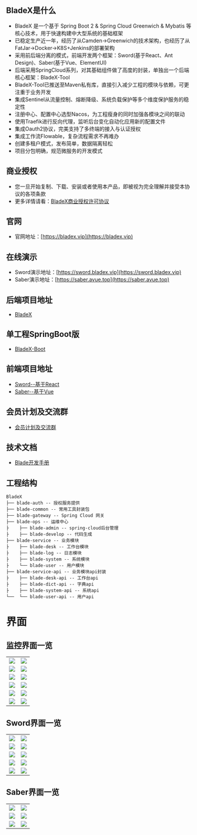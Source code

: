 ## BladeX是什么
* BladeX 是一个基于 Spring Boot 2 & Spring Cloud Greenwich & Mybatis 等核心技术，用于快速构建中大型系统的基础框架
* 已稳定生产近一年，经历了从Camden->Greenwich的技术架构，也经历了从FatJar->Docker->K8S+Jenkins的部署架构
* 采用前后端分离的模式，前端开发两个框架：Sword(基于React、Ant Design)、Saber(基于Vue、ElementUI)
* 后端采用SpringCloud系列，对其基础组件做了高度的封装，单独出一个后端核心框架：BladeX-Tool
* BladeX-Tool已推送至Maven私有库，直接引入减少工程的模块与依赖，可更注重于业务开发
* 集成Sentinel从流量控制、熔断降级、系统负载保护等多个维度保护服务的稳定性
* 注册中心、配置中心选型Nacos，为工程瘦身的同时加强各模块之间的联动
* 使用Traefik进行反向代理，监听后台变化自动化应用新的配置文件
* 集成Oauth2协议，完美支持了多终端的接入与认证授权
* 集成工作流Flowable，复杂流程需求不再难办
* 创建多租户模式，发布简单，数据隔离轻松
* 项目分包明确，规范微服务的开发模式

## 商业授权
* 您一旦开始复制、下载、安装或者使用本产品，即被视为完全理解并接受本协议的各项条款
* 更多详情请看：[BladeX商业授权许可协议](https://gitee.ltd/blade/BladeX/src/master/LICENSE)

## 官网
* 官网地址：[https://bladex.vip](https://bladex.vip)

## 在线演示
* Sword演示地址：[https://sword.bladex.vip](https://sword.bladex.vip)
* Saber演示地址：[https://saber.avue.top](https://saber.avue.top)

## 后端项目地址
* [BladeX](https://gitee.ltd/blade/BladeX)

## 单工程SpringBoot版
* [BladeX-Boot](https://gitee.ltd/blade/BladeX-Boot)

## 前端项目地址
* [Sword--基于React](https://gitee.ltd/blade/Sword)
* [Saber--基于Vue](https://gitee.ltd/blade/Saber)

## 会员计划及交流群
* [会员计划及交流群](https://gitee.com/smallc/SpringBlade/wikis/SpringBlade会员计划)

## 技术文档
* [Blade开发手册](https://www.kancloud.cn/smallchill/blade)

## 工程结构
``` 
BladeX
├── blade-auth -- 授权服务提供
├── blade-common -- 常用工具封装包
├── blade-gateway -- Spring Cloud 网关
├── blade-ops -- 运维中心
├    ├── blade-admin -- spring-cloud后台管理
├    ├── blade-develop -- 代码生成
├── blade-service -- 业务模块
├    ├── blade-desk -- 工作台模块 
├    ├── blade-log -- 日志模块 
├    ├── blade-system -- 系统模块 
├    └── blade-user -- 用户模块 
├── blade-service-api -- 业务模块api封装
├    ├── blade-desk-api -- 工作台api 
├    ├── blade-dict-api -- 字典api 
├    ├── blade-system-api -- 系统api 
└──  └── blade-user-api -- 用户api 
```

# 界面
## 监控界面一览
<table>
    <tr>
        <td><img src="https://gitee.com/smallc/SpringBlade/raw/master/pic/springblade-k8s1.png"/></td>
        <td><img src="https://gitee.com/smallc/SpringBlade/raw/master/pic/springblade-k8s2.png"/></td>
    </tr>
    <tr>
        <td><img src="https://gitee.com/smallc/SpringBlade/raw/master/pic/springblade-grafana.png"/></td>
        <td><img src="https://gitee.com/smallc/SpringBlade/raw/master/pic/springblade-harbor.png"/></td>
    </tr>
    <tr>
        <td><img src="https://gitee.com/smallc/SpringBlade/raw/master/pic/springblade-traefik.png"/></td>
        <td><img src="https://gitee.com/smallc/SpringBlade/raw/master/pic/springblade-traefik-health.png"/></td>
    </tr>
    <tr>
        <td><img src="https://gitee.com/smallc/SpringBlade/raw/master/pic/springblade-nacos.png"/></td>
        <td><img src="https://gitee.com/smallc/SpringBlade/raw/master/pic/springblade-sentinel.png"/></td>
    </tr>
    <tr>
        <td><img src="https://gitee.com/smallc/SpringBlade/raw/master/pic/springblade-admin1.png"/></td>
        <td><img src="https://gitee.com/smallc/SpringBlade/raw/master/pic/springblade-admin2.png"/></td>
    </tr>
    <tr>
        <td><img src="https://gitee.com/smallc/SpringBlade/raw/master/pic/springblade-swagger1.png"/></td>
        <td><img src="https://gitee.com/smallc/SpringBlade/raw/master/pic/springblade-swagger2.png"/></td>
    </tr>
</table>

## Sword界面一览
<table>
    <tr>
        <td><img src="https://gitee.com/smallc/SpringBlade/raw/master/pic/sword-main.png"/></td>
        <td><img src="https://gitee.com/smallc/SpringBlade/raw/master/pic/sword-menu.png"/></td>
    </tr>
    <tr>
        <td><img src="https://gitee.com/smallc/SpringBlade/raw/master/pic/sword-menu-edit.png"/></td>
        <td><img src="https://gitee.com/smallc/SpringBlade/raw/master/pic/sword-menu-icon.png"/></td>
    </tr>
    <tr>
        <td><img src="https://gitee.com/smallc/SpringBlade/raw/master/pic/sword-role.png"/></td>
        <td><img src="https://gitee.com/smallc/SpringBlade/raw/master/pic/sword-user.png"/></td>
    </tr>
    <tr>
        <td><img src="https://gitee.com/smallc/SpringBlade/raw/master/pic/sword-dict.png "/></td>
        <td><img src="https://gitee.com/smallc/SpringBlade/raw/master/pic/sword-log.png"/></td>
    </tr>
    <tr>
        <td><img src="https://gitee.com/smallc/SpringBlade/raw/master/pic/sword-locale-cn.png"/></td>
        <td><img src="https://gitee.com/smallc/SpringBlade/raw/master/pic/sword-locale-us.png"/></td>
    </tr>
</table>

## Saber界面一览
<table>
    <tr>
        <td><img src="https://gitee.com/smallc/SpringBlade/raw/master/pic/saber-user.png"/></td>
        <td><img src="https://gitee.com/smallc/SpringBlade/raw/master/pic/saber-role.png"/></td>
    </tr>
    <tr>
        <td><img src="https://gitee.com/smallc/SpringBlade/raw/master/pic/saber-dict.png"/></td>
        <td><img src="https://gitee.com/smallc/SpringBlade/raw/master/pic/saber-dict-select.png"/></td>
    </tr>
    <tr>
        <td><img src="https://gitee.com/smallc/SpringBlade/raw/master/pic/saber-log.png"/></td>
        <td><img src="https://gitee.com/smallc/SpringBlade/raw/master/pic/saber-code.png"/></td>
    </tr>
</table>
